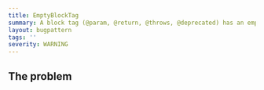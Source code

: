 ```yaml
---
title: EmptyBlockTag
summary: A block tag (@param, @return, @throws, @deprecated) has an empty description. Block tags without descriptions don't add much value for future readers of the code; consider removing the tag entirely or adding a description.
layout: bugpattern
tags: ''
severity: WARNING
---
```


<!--
*** AUTO-GENERATED, DO NOT MODIFY ***
To make changes, edit the @BugPattern annotation or the explanation in docs/bugpattern.
-->


## The problem



